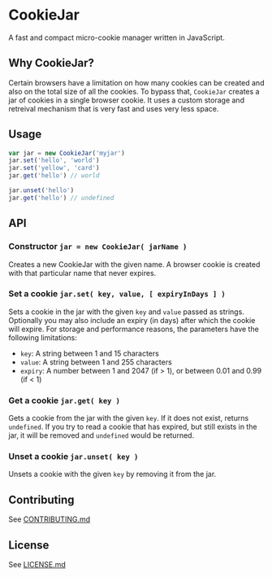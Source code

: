 # CookieJar
A fast and compact micro-cookie manager written in JavaScript.

## Why CookieJar?

Certain browsers have a limitation on how many cookies can be created and also on the total size of all the cookies. To bypass that,
`CookieJar` creates a jar of cookies in a single browser cookie. It uses a custom storage and retreival mechanism that is very fast
and uses very less space.

## Usage

```javascript
var jar = new CookieJar('myjar')
jar.set('hello', 'world')
jar.set('yellow', 'card')
jar.get('hello') // world

jar.unset('hello')
jar.get('hello') // undefined
```

## API

### Constructor `jar = new CookieJar( jarName )`

Creates a new CookieJar with the given name. A browser cookie is created with that particular name that never expires.

### Set a cookie `jar.set( key, value, [ expiryInDays ] )`

Sets a cookie in the jar with the given `key` and `value` passed as strings. Optionally you may also include an expiry (in days) 
after which the cookie will expire. For storage and performance reasons, the parameters have the following limitations:
- `key`: A string between 1 and 15 characters
- `value`: A string between 1 and 255 characters
- `expiry`: A number between 1 and 2047 (if > 1), or between 0.01 and 0.99 (if < 1)

### Get a cookie `jar.get( key )`

Gets a cookie from the jar with the given `key`. If it does not exist, returns `undefined`. If you try to read a cookie that has expired,
but still exists in the jar, it will be removed and `undefined` would be returned.

### Unset a cookie `jar.unset( key )`

Unsets a cookie with the given `key` by removing it from the jar.

## Contributing

See [CONTRIBUTING.md](https://github.com/wingify/q-directives/blob/master/CONTRIBUTING.md)

## License

See [LICENSE.md](https://github.com/wingify/q-directives/blob/master/LICENSE.md)
